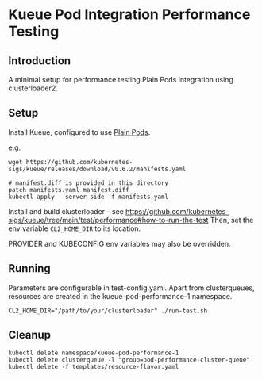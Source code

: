# Kueue Pod Integration Performance Testing
## Introduction
A minimal setup for performance testing Plain Pods integration using
clusterloader2.

## Setup

Install Kueue, configured to use [Plain Pods](https://kueue.sigs.k8s.io/docs/tasks/run_plain_pods/).

e.g.
```
wget https://github.com/kubernetes-sigs/kueue/releases/download/v0.6.2/manifests.yaml

# manifest.diff is provided in this directory
patch manifests.yaml manifest.diff
kubectl apply --server-side -f manifests.yaml
```

Install and build clusterloader - see https://github.com/kubernetes-sigs/kueue/tree/main/test/performance#how-to-run-the-test
Then, set the env variable `CL2_HOME_DIR` to its location.

PROVIDER and KUBECONFIG env variables may also be overridden.

## Running
Parameters are configurable in test-config.yaml. Apart from clusterqueues,
resources are created in the kueue-pod-performance-1 namespace.

```
CL2_HOME_DIR="/path/to/your/clusterloader" ./run-test.sh
```

## Cleanup
```
kubectl delete namespace/kueue-pod-performance-1
kubectl delete clusterqueue -l "group=pod-performance-cluster-queue"
kubectl delete -f templates/resource-flavor.yaml
```

